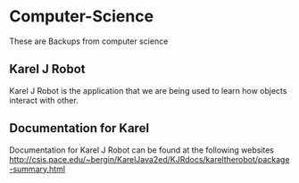 Computer-Science
================

These are Backups from computer science

Karel J Robot
-------------
Karel J Robot is the application that we are being used to learn how objects interact with other.  

Documentation for Karel
-----------------------
Documentation for Karel J Robot can be found at the following websites
	http://csis.pace.edu/~bergin/KarelJava2ed/KJRdocs/kareltherobot/package-summary.html
	
